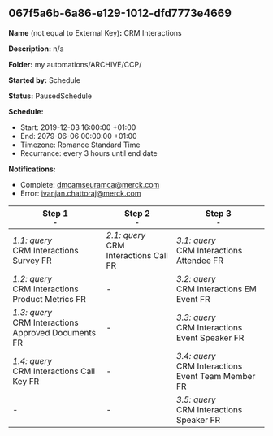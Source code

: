 ## 067f5a6b-6a86-e129-1012-dfd7773e4669

**Name** (not equal to External Key)**:** CRM Interactions

**Description:** n/a

**Folder:** my automations/ARCHIVE/CCP/

**Started by:** Schedule

**Status:** PausedSchedule

**Schedule:**

* Start: 2019-12-03 16:00:00 +01:00
* End: 2079-06-06 00:00:00 +01:00
* Timezone: Romance Standard Time
* Recurrance: every 3 hours until end date

**Notifications:**

* Complete: dmcamseuramca@merck.com
* Error: ivanjan.chattoraj@merck.com

| Step 1<br>_<small>-</small>_ | Step 2<br>_<small>-</small>_ | Step 3<br>_<small>-</small>_ |
| --- | --- | --- |
| _1.1: query_<br>CRM Interactions Survey FR | _2.1: query_<br>CRM Interactions Call FR | _3.1: query_<br>CRM Interactions Attendee FR |
| _1.2: query_<br>CRM Interactions Product Metrics FR | - | _3.2: query_<br>CRM Interactions EM Event FR |
| _1.3: query_<br>CRM Interactions Approved Documents FR | - | _3.3: query_<br>CRM Interactions Event Speaker FR |
| _1.4: query_<br>CRM Interactions Call Key FR | - | _3.4: query_<br>CRM Interactions Event Team Member FR |
| - | - | _3.5: query_<br>CRM Interactions Speaker FR |
